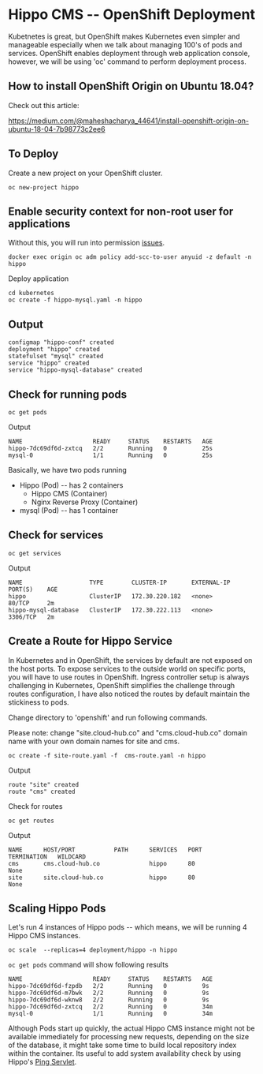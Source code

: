 # Hippo CMS -- OpenShift Deployment
Kubetnetes is great, but OpenShift makes Kubernetes even simpler and manageable especially when we talk about managing 100's of pods and services. OpenShift enables deployment through web application console, however, we will be using 'oc' command to perform deployment process.

How to install OpenShift Origin on Ubuntu 18.04?
-----------------------------------------------
Check out this article:

https://medium.com/@maheshacharya_44641/install-openshift-origin-on-ubuntu-18-04-7b98773c2ee6

To Deploy 
---------
Create a new project on your OpenShift cluster.
```
oc new-project hippo
```
Enable security context for non-root user for applications
-----
Without this, you will run into permission [issues](https://github.com/openshift/origin/issues/10483). 
```
docker exec origin oc adm policy add-scc-to-user anyuid -z default -n hippo
```

Deploy application
```
cd kubernetes
oc create -f hippo-mysql.yaml -n hippo
```
Output
-----
```
configmap "hippo-conf" created
deployment "hippo" created
statefulset "mysql" created
service "hippo" created
service "hippo-mysql-database" created
```
Check for running pods
--------
```
oc get pods
```
Output

```
NAME                    READY     STATUS    RESTARTS   AGE
hippo-7dc69df6d-zxtcq   2/2       Running   0          25s
mysql-0                 1/1       Running   0          25s
```
Basically, we have two pods running 
* Hippo (Pod) -- has 2 containers
  * Hippo CMS (Container)
  * Nginx Reverse Proxy (Container)
* mysql (Pod) -- has 1 container

Check for services
--------
```
oc get services
```
Output
```
NAME                   TYPE        CLUSTER-IP       EXTERNAL-IP   PORT(S)    AGE
hippo                  ClusterIP   172.30.220.182   <none>        80/TCP     2m
hippo-mysql-database   ClusterIP   172.30.222.113   <none>        3306/TCP   2m
```

Create a Route for Hippo Service
------
In Kubernetes and in OpenShift, the services by default are not exposed on the host ports. To expose services to the outside world on specific ports, you will have to use routes in OpenShift. Ingress controller setup is always challenging in Kubernetes, OpenShift simplifies the challenge through routes configuration, I have also noticed the routes by default maintain the stickiness to pods. 

Change directory to 'openshift' and run following commands. 

Please note: change "site.cloud-hub.co" and "cms.cloud-hub.co" domain name with your own domain names for site and cms. 
```
oc create -f site-route.yaml -f  cms-route.yaml -n hippo
```
Output
```
route "site" created
route "cms" created
```
Check for routes
```
oc get routes
```
Output
```
NAME      HOST/PORT           PATH      SERVICES   PORT      TERMINATION   WILDCARD
cms       cms.cloud-hub.co              hippo      80                      None
site      site.cloud-hub.co             hippo      80                      None
```
Scaling Hippo Pods
-------
Let's run 4 instances of Hippo pods -- which means, we will be running 4 Hippo CMS instances.
```
oc scale  --replicas=4 deployment/hippo -n hippo
```
```oc get pods``` command will show following results
```
NAME                    READY     STATUS    RESTARTS   AGE
hippo-7dc69df6d-fzpdb   2/2       Running   0          9s
hippo-7dc69df6d-m7bwk   2/2       Running   0          9s
hippo-7dc69df6d-wknw8   2/2       Running   0          9s
hippo-7dc69df6d-zxtcq   2/2       Running   0          34m
mysql-0                 1/1       Running   0          34m
```

Although Pods start up quickly, the actual Hippo CMS instance might not be available immediately for processing new requests, depending on the size of the database, it might take some time to build local repository index within the container. Its useful to add system availability check by using Hippo's [Ping Servlet](https://www.onehippo.org/library/administration/servlets-in-use.html).

